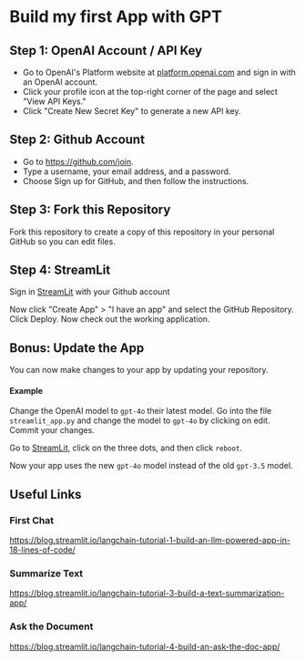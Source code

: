 # Build my first App with GPT

## Step 1: OpenAI Account / API Key
- Go to OpenAI's Platform website at [platform.openai.com](https://platform.openai.com/account/api-keys) and sign in with an OpenAI account.
- Click your profile icon at the top-right corner of the page and select "View API Keys."
- Click "Create New Secret Key" to generate a new API key.

## Step 2: Github Account
- Go to https://github.com/join.
- Type a username, your email address, and a password.
- Choose Sign up for GitHub, and then follow the instructions.

## Step 3: Fork this Repository
Fork this repository to create a copy of this repository in your personal GitHub so you can edit files.

## Step 4: StreamLit
Sign in [StreamLit](https://share.streamlit.io/) with your Github account

Now click "Create App" > "I have an app" and select the GitHub Repository. Click Deploy.
Now check out the working application.

## Bonus: Update the App
You can now make changes to your app by updating your repository.

#### Example
Change the OpenAI model to `gpt-4o` their latest model.
Go into the file `streamlit_app.py` and change the model to `gpt-4o` by clicking on edit.
Commit your changes.

Go to [StreamLit](https://share.streamlit.io/), click on the three dots, and then click `reboot`.

Now your app uses the new `gpt-4o` model instead of the old `gpt-3.5` model.

## Useful Links

### First Chat
https://blog.streamlit.io/langchain-tutorial-1-build-an-llm-powered-app-in-18-lines-of-code/

### Summarize Text
https://blog.streamlit.io/langchain-tutorial-3-build-a-text-summarization-app/

### Ask the Document
https://blog.streamlit.io/langchain-tutorial-4-build-an-ask-the-doc-app/
